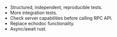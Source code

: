 - Structured, independent, reproducible tests.
- More integration tests.
- Check server capabilities before calling RPC API.
- Replace echodoc functionality.
- Async/await rust.
